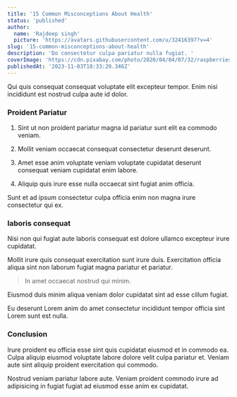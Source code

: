 ```yaml
---
title: '15 Common Misconceptions About Health'
status: 'published'
author:
  name: 'Rajdeep singh'
  picture: 'https://avatars.githubusercontent.com/u/32416397?v=4'
slug: '15-common-misconceptions-about-health'
description: 'Do consectetur culpa pariatur nulla fugiat. '
coverImage: 'https://cdn.pixabay.com/photo/2020/04/04/07/32/raspberries-and-blackberries-5001160_1280.jpg'
publishedAt: '2023-11-03T18:33:20.346Z'
---
```


Qui quis consequat consequat voluptate elit excepteur tempor. Enim nisi incididunt est nostrud culpa aute id dolor.

### Proident Pariatur

1. Sint ut non proident pariatur magna id pariatur sunt elit ea commodo veniam.

2. Mollit veniam occaecat consequat consectetur deserunt deserunt.

3. Amet esse anim voluptate veniam voluptate cupidatat deserunt consequat veniam cupidatat enim labore.

4. Aliquip quis irure esse nulla occaecat sint fugiat anim officia.

Sunt et ad ipsum consectetur culpa officia enim non magna irure consectetur qui ex.

### laboris consequat

Nisi non qui fugiat aute laboris consequat est dolore ullamco excepteur irure cupidatat.

Mollit irure quis consequat exercitation sunt irure duis. Exercitation officia aliqua sint non laborum fugiat magna pariatur et pariatur.

> In amet occaecat nostrud qui minim.

Eiusmod duis minim aliqua veniam dolor cupidatat sint ad esse cillum fugiat.

Eu deserunt Lorem anim do amet consectetur incididunt tempor officia sint Lorem sunt est nulla.

### Conclusion

Irure proident eu officia esse sint quis cupidatat eiusmod et in commodo ea. Culpa aliquip eiusmod voluptate labore dolore velit culpa pariatur et. Veniam aute sint aliquip proident exercitation qui commodo.

Nostrud veniam pariatur labore aute. Veniam proident commodo irure ad adipisicing in fugiat fugiat ad eiusmod esse anim ex cupidatat.


